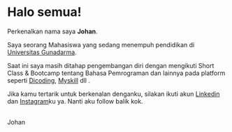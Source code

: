 # Halo semua! 

Perkenalkan nama saya **Johan**.<br>

Saya seorang Mahasiswa yang sedang menempuh pendidikan di [Universitas Gunadarma](https://gunadarma.ac.id/).<br>

Saat ini saya masih ditahap pengembangan diri dengan mengikuti Short Class & Bootcamp tentang Bahasa Pemrograman dan lainnya pada platform seperti 
[Dicoding](https://www.dicoding.com/), [Myskill](https://myskill.id/) dll .<br>

Jika kamu tertarik untuk berkenalan denganku, silakan ikuti akun [Linkedin](https://www.linkedin.com/in/johan-jayjo/) dan [Instagram](https://www.instagram.com/jay_jo9802/?utm_source=qr&igshid=OGU0MmVlOWVjOQ%3D%3D)ku ya. Nanti aku follow balik kok.

<br>
Johan
